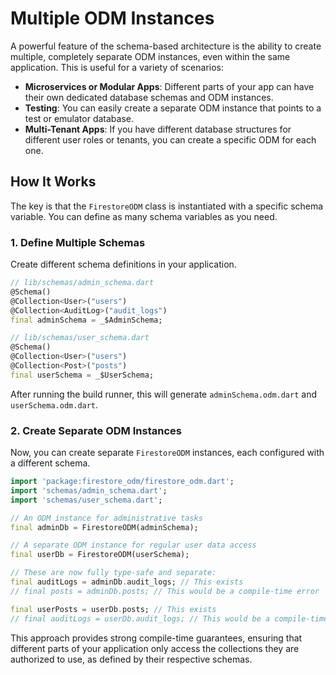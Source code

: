 # Multiple ODM Instances

A powerful feature of the schema-based architecture is the ability to create multiple, completely separate ODM instances, even within the same application. This is useful for a variety of scenarios:

-   **Microservices or Modular Apps**: Different parts of your app can have their own dedicated database schemas and ODM instances.
-   **Testing**: You can easily create a separate ODM instance that points to a test or emulator database.
-   **Multi-Tenant Apps**: If you have different database structures for different user roles or tenants, you can create a specific ODM for each one.

## How It Works

The key is that the `FirestoreODM` class is instantiated with a specific schema variable. You can define as many schema variables as you need.

### 1. Define Multiple Schemas

Create different schema definitions in your application.

```dart
// lib/schemas/admin_schema.dart
@Schema()
@Collection<User>("users")
@Collection<AuditLog>("audit_logs")
final adminSchema = _$AdminSchema;

// lib/schemas/user_schema.dart
@Schema()
@Collection<User>("users")
@Collection<Post>("posts")
final userSchema = _$UserSchema;
```

After running the build runner, this will generate `adminSchema.odm.dart` and `userSchema.odm.dart`.

### 2. Create Separate ODM Instances

Now, you can create separate `FirestoreODM` instances, each configured with a different schema.

```dart
import 'package:firestore_odm/firestore_odm.dart';
import 'schemas/admin_schema.dart';
import 'schemas/user_schema.dart';

// An ODM instance for administrative tasks
final adminDb = FirestoreODM(adminSchema);

// A separate ODM instance for regular user data access
final userDb = FirestoreODM(userSchema);

// These are now fully type-safe and separate:
final auditLogs = adminDb.audit_logs; // This exists
// final posts = adminDb.posts; // This would be a compile-time error

final userPosts = userDb.posts; // This exists
// final auditLogs = userDb.audit_logs; // This would be a compile-time error
```

This approach provides strong compile-time guarantees, ensuring that different parts of your application only access the collections they are authorized to use, as defined by their respective schemas.